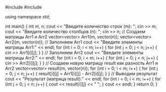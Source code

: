 #include <iostream>
#include <vector>

using namespace std;

int main() {
    int m, n;
    cout << "Введите количество строк (m): ";
    cin >> m;
    cout << "Введите количество столбцов (n): ";
    cin >> n;
    // Создаем матрицы Arr1 и Arr2
    vector<vector<int>> Arr1(m, vector<int>(n));
    vector<vector<int>> Arr2(m, vector<int>(n));
    // Заполняем Arr1
    cout << "Введите элементы матрицы Arr1:" << endl;
    for (int i = 0; i < m; i++) {
        for (int j = 0; j < n; j++) {
            cin >> Arr1[i][j];
        }
    }
    // Заполняем Arr2
    cout << "Введите элементы матрицы Arr2:" << endl;
    for (int i = 0; i < m; i++) {
        for (int j = 0; j < n; j++) {
            cin >> Arr2[i][j];
        }
    }
    // Создаем новую матрицу result как разность Arr1 и Arr2
    vector<vector<int>> result(m, vector<int>(n));
    for (int i = 0; i < m; i++) {
        for (int j = 0; j < n; j++) {
            result[i][j] = Arr1[i][j] - Arr2[i][j];
        }
    }
    // Выводим результат
    cout << "Результат (матрица result):" << endl;
    for (int i = 0; i < m; i++) {
        for (int j = 0; j < n; j++) {
            cout << result[i][j] << " ";
        }
        cout << endl;
    }
    return 0;
}
